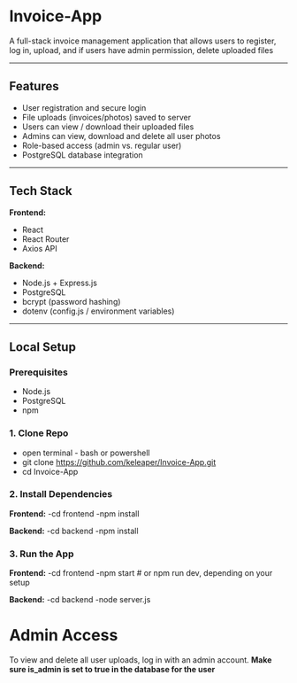 # Invoice-App

A full-stack invoice management application that allows users to register, log in, upload, and if users have admin permission, delete uploaded files

---

## Features
- User registration and secure login
- File uploads (invoices/photos) saved to server
- Users can view / download their uploaded files
- Admins can view, download and delete all user photos
- Role-based access (admin vs. regular user)
- PostgreSQL database integration

---

## Tech Stack

**Frontend:**
- React
- React Router
- Axios API

**Backend:**
- Node.js + Express.js
- PostgreSQL
- bcrypt (password hashing)
- dotenv (config.js / environment variables)

---

## Local Setup

### Prerequisites
- Node.js
- PostgreSQL
- npm

### 1. Clone Repo
- open terminal - bash or powershell
- git clone https://github.com/keleaper/Invoice-App.git
- cd Invoice-App

### 2. Install Dependencies
**Frontend:**
-cd frontend
-npm install

**Backend:**
-cd backend
-npm install

### 3. Run the App
**Frontend:**
-cd frontend
-npm start # or npm run dev, depending on your setup

**Backend:**
-cd backend
-node server.js

# Admin Access
To view and delete all user uploads, log in with an admin account.
__Make sure is_admin is set to true in the database for the user__
